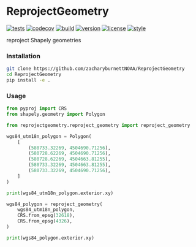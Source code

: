 # ReprojectGeometry

[![tests](https://github.com/noaa-ocs-modeling/ReprojectGeometry/workflows/tests/badge.svg)](https://github.com/noaa-ocs-modeling/ReprojectGeometry/actions?query=workflow%3Atests)
[![codecov](https://codecov.io/gh/noaa-ocs-modeling/ensembleperturbation/branch/main/graph/badge.svg?token=4DwZePHp18)](https://codecov.io/gh/noaa-ocs-modeling/reprojectgeometry)
[![build](https://github.com/noaa-ocs-modeling/ReprojectGeometry/workflows/build/badge.svg)](https://github.com/noaa-ocs-modeling/ReprojectGeometry/actions?query=workflow%3Abuild)
[![version](https://img.shields.io/pypi/v/ReprojectGeometry)](https://pypi.org/project/ReprojectGeometry)
[![license](https://img.shields.io/github/license/noaa-ocs-modeling/ReprojectGeometry)](https://creativecommons.org/share-your-work/public-domain/cc0)
[![style](https://sourceforge.net/p/oitnb/code/ci/default/tree/_doc/_static/oitnb.svg?format=raw)](https://sourceforge.net/p/oitnb/code)

reproject Shapely geometries

### Installation

```bash
git clone https://github.com/zacharyburnettNOAA/ReprojectGeometry
cd ReprojectGeometry
pip install -e .
```

### Usage

```python
from pyproj import CRS
from shapely.geometry import Polygon

from reprojectgeometry.reproject_geometry import reproject_geometry

wgs84_utm18n_polygon = Polygon(
    [
        (580733.32269, 4504690.71256),
        (580728.62269, 4504690.71256),
        (580728.62269, 4504663.81255),
        (580733.32269, 4504663.81255),
        (580733.32269, 4504690.71256),
    ]
)

print(wgs84_utm18n_polygon.exterior.xy)

wgs84_polygon = reproject_geometry(
    wgs84_utm18n_polygon,
    CRS.from_epsg(32618),
    CRS.from_epsg(4326),
)

print(wgs84_polygon.exterior.xy)
```
